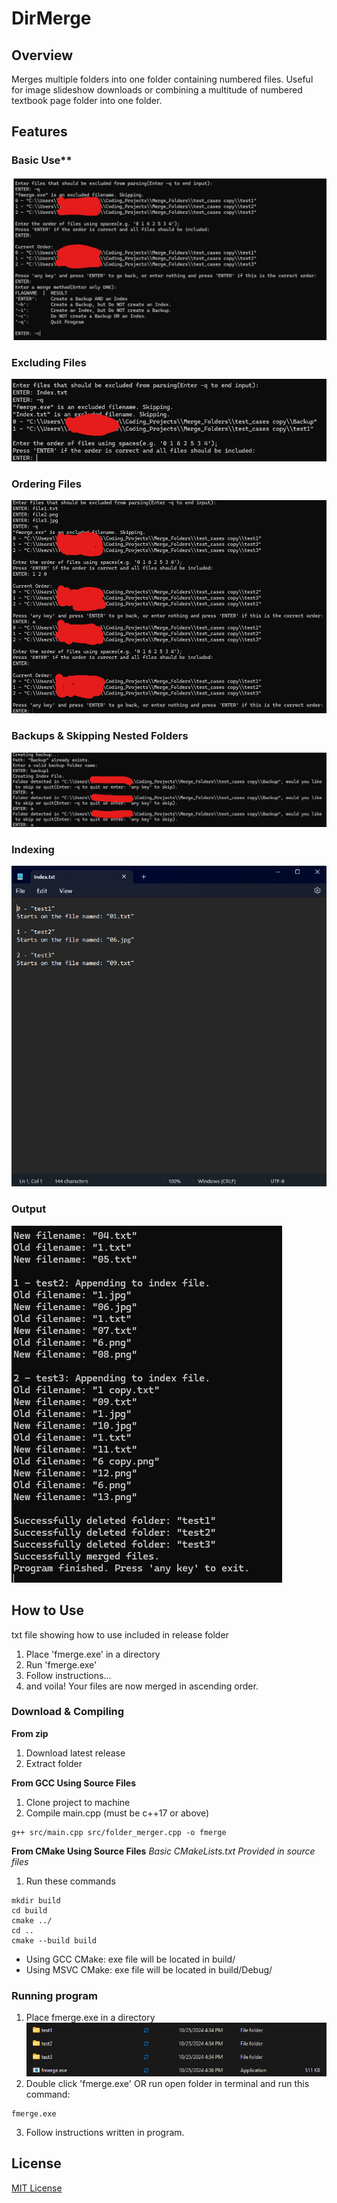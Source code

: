# DirMerge
## Overview
Merges multiple folders into one folder containing numbered files. Useful for image slideshow downloads or combining a multitude of numbered textbook page folder into one folder.
## Features
### Basic Use**
![BasicUse](bin/example_images/overview.png)
### Excluding Files
![ExcludingFiles](bin/example_images/excluding_files.png)
### Ordering Files
![Ordering](bin/example_images/ordering.png)
### Backups & Skipping Nested Folders
![Backups](bin/example_images/backups.png)
### Indexing
![Indexing](bin/example_images/indexing.png)
### Output
![Output](bin/example_images/output.png)
<!--- ![alt text](https://github.com/[username]/[reponame]/blob/[branch]/image.jpg?raw=true) = Add Images With This Method--->

## How to Use
txt file showing how to use included in release folder

1. Place 'fmerge.exe' in a directory
2. Run 'fmerge.exe'
3. Follow instructions...
4. and voila! Your files are now merged in ascending order.

### Download & Compiling
**From zip**
1. Download latest release
2. Extract folder

**From GCC Using Source Files**
1. Clone project to machine
2. Compile main.cpp (must be c++17 or above)
```console
g++ src/main.cpp src/folder_merger.cpp -o fmerge
```

**From CMake Using Source Files**
*Basic CMakeLists.txt Provided in source files*
1. Run these commands
```console
mkdir build
cd build
cmake ../
cd ..
cmake --build build
```
* Using GCC CMake: exe file will be located in build/
* Using MSVC CMake: exe file will be located in build/Debug/

### Running program
1. Place fmerge.exe in a directory
![WhereToPut](bin/example_images/where_to_put.png)
2. Double click 'fmerge.exe' OR run open folder in terminal and run this command:
```console
fmerge.exe
```
3. Follow instructions written in program.

## License
[MIT License](https://github.com/BroknApples/Multi-Program-Runner-Script/blob/main/LICENSE.md)